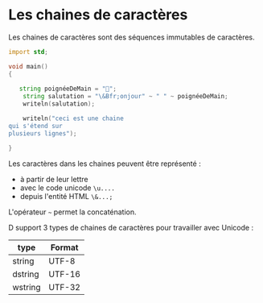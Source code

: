 # Les chaines de caractères

Les chaines de caractères sont des séquences immutables de caractères. 

```D
import std;

void main()
{
   
   string poignéeDeMain = "🤝";
    string salutation = "\&Bfr;onjour" ~ " " ~ poignéeDeMain;
    writeln(salutation);

    writeln("ceci est une chaine 
qui s'étend sur 
plusieurs lignes");

}
```

Les caractères dans les chaines peuvent être représenté : 
- à partir de leur lettre
- avec le code unicode `\u....`
- depuis l'entité HTML `\&...;`

L'opérateur `~` permet la concaténation.

D support 3 types de chaines de caractères pour travailler avec Unicode : 

|  type | Format |
|---|---|
| string  | UTF-8 |
| dstring  | UTF-16 |
| wstring  | UTF-32 |

